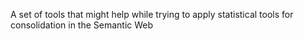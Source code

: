 A set of tools that might help while trying to apply statistical tools for consolidation in the Semantic Web